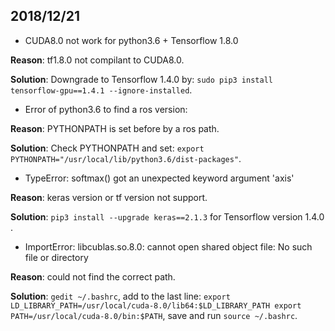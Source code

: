 ## 2018/12/21
* CUDA8.0 not work for python3.6 + Tensorflow 1.8.0

**Reason**: tf1.8.0 not compilant to CUDA8.0.

**Solution**: Downgrade to Tensorflow 1.4.0 by: `sudo pip3 install tensorflow-gpu==1.4.1 --ignore-installed`.

* Error of python3.6 to find a ros version:

**Reason**: PYTHONPATH is set before by a ros path.

**Solution**: Check PYTHONPATH and set: `export PYTHONPATH="/usr/local/lib/python3.6/dist-packages"`.

* TypeError: softmax() got an unexpected keyword argument 'axis'

**Reason**: keras version or tf version not support.

**Solution**: `pip3 install --upgrade keras==2.1.3` for Tensorflow version 1.4.0 .

* ImportError: libcublas.so.8.0: cannot open shared object file: No such file or directory

**Reason**: could not find the correct path.

**Solution**: `gedit ~/.bashrc`, add to the last line: `export LD_LIBRARY_PATH=/usr/local/cuda-8.0/lib64:$LD_LIBRARY_PATH
export PATH=/usr/local/cuda-8.0/bin:$PATH`, save and run `source ~/.bashrc`.

